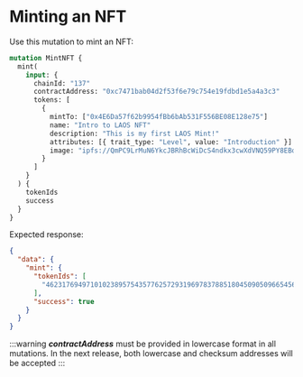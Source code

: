 # Minting an NFT

Use this mutation to mint an NFT:

```graphql
mutation MintNFT {
  mint(
    input: {
      chainId: "137"
      contractAddress: "0xc7471bab04d2f53f6e79c754e19fdbd1e5a4a3c3"
      tokens: [
        {
          mintTo: ["0x4E6Da57f62b9954fBb6bAb531F556BE08E128e75"]
          name: "Intro to LAOS NFT"
          description: "This is my first LAOS Mint!"
          attributes: [{ trait_type: "Level", value: "Introduction" }]
          image: "ipfs://QmPC9LrMuN6YkcJBRhBcWiDcS4ndkx3cwXdVNQ59PY8EBq"
        }
      ]
    }
  ) {
    tokenIds
    success
  }
}
```

Expected response:

```json
{
  "data": {
    "mint": {
      "tokenIds": [
        "46231769497101023895754357762572931969783788518045090509665456129453327552117"
      ],
      "success": true
    }
  }
}
```

:::warning
_**contractAddress**_ must be provided in lowercase format in all mutations. In the next release, both lowercase and checksum addresses will be accepted
:::